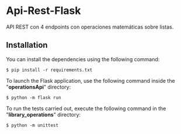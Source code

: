 # Api-Rest-Flask
API REST con 4 endpoints con operaciones matemáticas sobre listas.
## Installation
You can install the dependencies using the following command:

	$ pip install -r requirements.txt

To launch the Flask application, use the following command inside the "**operationsApi**" directory:

	$ python -m flask run

To run the tests carried out, execute the following command in the "**library_operations**" directory:

	$ python -m unittest
